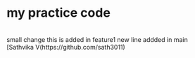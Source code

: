 # my practice code 
<br>
small change
this is added in feature1
new line addded in main<br>
[Sathvika V(https://github.com/sath3011)
